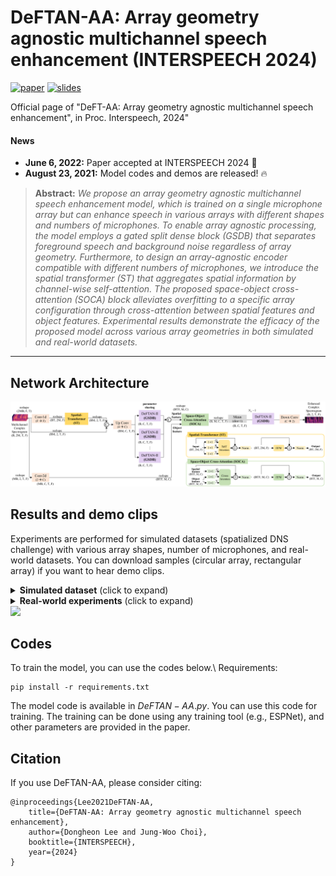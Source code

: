 # DeFTAN-AA: Array geometry agnostic multichannel speech enhancement (INTERSPEECH 2024)
[![paper](https://img.shields.io/badge/Paper-Pdf-%3CCOLOR%3E.svg)](https://drive.google.com/file/d/1V-At97d8S8PyoD66rHIKIe-IcG5KpiN_/view?usp=drive_link)
[![slides](https://img.shields.io/badge/Presentation-Slides-B762C1)](https://docs.google.com/presentation/d/1hnu4qGVKGEVDufHMNMTuTKUJRM62Ld-5/edit?usp=drive_link&ouid=105609476270770897731&rtpof=true&sd=true)

Official page of "DeFT-AA: Array geometry agnostic multichannel speech enhancement", in Proc. Interspeech, 2024"

#### News
- **June 6, 2022:** Paper accepted at INTERSPEECH 2024 :tada: 
- **August 23, 2021:** Model codes and demos are released! :fire:

> **Abstract:** *We propose an array geometry agnostic multichannel speech enhancement model, which is trained on a single microphone array but can enhance speech in various arrays with different shapes and numbers of microphones. To enable array agnostic processing, the model employs a gated split dense block (GSDB) that separates foreground speech and background noise regardless of array geometry. Furthermore, to design an array-agnostic encoder compatible with different numbers of microphones, we introduce the spatial transformer (ST) that aggregates spatial information by channel-wise self-attention. The proposed space-object cross-attention (SOCA) block alleviates overfitting to a specific array configuration through cross-attention between spatial features and object features. Experimental results demonstrate the efficacy of the proposed model across various array geometries in both simulated and real-world datasets.* 
<hr />

## Network Architecture


<img src = ./figure/Model.png>

## Results and demo clips

Experiments are performed for simulated datasets (spatialized DNS challenge) with various array shapes, number of microphones, and real-world datasets. You can download samples (circular array, rectangular array) if you want to hear demo clips.

<details>
<summary><strong>Simulated dataset</strong> (click to expand) </summary>
    
<iㅡg src = ./figure/sim_results.PNG>
</details>

<details>
<summary><strong>Real-world experiments</strong> (click to expand) </summary>
    
<img src = ./figure/Real_exp.png>
</details>


<img src = ./figure/Demo.png>

## Codes
To train the model, you can use the codes below.\\
Requirements:
```
pip install -r requirements.txt
```
The model code is available in $DeFTAN-AA.py$. You can use this code for training. The training can be done using any training tool (e.g., ESPNet), and other parameters are provided in the paper.

## Citation
If you use DeFTAN-AA, please consider citing:

    @inproceedings{Lee2021DeFTAN-AA,
        title={DeFTAN-AA: Array geometry agnostic multichannel speech enhancement}, 
        author={Dongheon Lee and Jung-Woo Choi},
        booktitle={INTERSPEECH},
        year={2024}
    }

